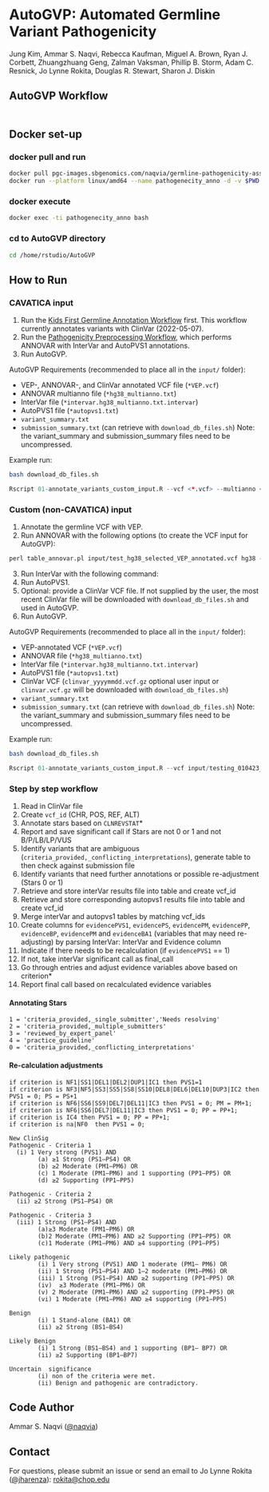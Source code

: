 # AutoGVP: Automated Germline Variant Pathogenicity
Jung Kim, Ammar S. Naqvi, Rebecca Kaufman, Miguel A. Brown, Ryan J. Corbett, Zhuangzhuang Geng, Zalman Vaksman, Phillip B. Storm, Adam C. Resnick, Jo Lynne Rokita, Douglas R. Stewart, Sharon J. Diskin

## AutoGVP Workflow  
<img src="https://github.com/diskin-lab-chop/pathogenicity-assessment/blob/b461f6248ea3bd472d646d3dd39445b616fa9295/figures/germline-pathogenecity_flow.png" width = "5in">

## Docker set-up

### docker pull and run
```bash
docker pull pgc-images.sbgenomics.com/naqvia/germline-pathogenicity-assessment:latest
docker run --platform linux/amd64 --name pathogenecity_anno -d -v $PWD:/home/rstudio/pathogenecity-assessment pgc-images.sbgenomics.com/naqvia/germline-pathogenicity-assessment:latest

```
### docker execute
```bash
docker exec -ti pathogenecity_anno bash
```

### cd to AutoGVP directory
```bash
cd /home/rstudio/AutoGVP
```

## How to Run

### CAVATICA input ###
1. Run the [Kids First Germline Annotation Workflow](https://github.com/kids-first/kf-germline-workflow/blob/v0.4.4/docs/GERMLINE_SNV_ANNOT_README.md) first.
This workflow currently annotates variants with ClinVar (2022-05-07).
2. Run the [Pathogenicity Preprocessing Workflow](https://github.com/d3b-center/D3b-Pathogenicity-Preprocessing), which performs ANNOVAR with InterVar and AutoPVS1 annotations.
3. Run AutoGVP.

AutoGVP Requirements (recommended to place all in the `input/` folder):
- VEP-, ANNOVAR-, and ClinVar annotated VCF file (`*VEP.vcf`)
- ANNOVAR multianno file (`*hg38_multianno.txt`)
- InterVar file (`*intervar.hg38_multianno.txt.intervar`)
- AutoPVS1 file (`*autopvs1.txt`)
- `variant_summary.txt`
- `submission_summary.txt` (can retrieve with `download_db_files.sh`)
Note: the variant_summary and submission_summary files need to be uncompressed.

Example run:

```bash
bash download_db_files.sh
```
```r
Rscript 01-annotate_variants_custom_input.R --vcf <*.vcf> --multianno <*multianno.txt> --intervar <*hg38_multianno.txt.intervar> --autopvs1 <*autopvs1.txt --output <output_prefex> --submission input/variant_summary.txt --submission_summary input/submission_summary.txt
```

### Custom (non-CAVATICA) input ###
1. Annotate the germline VCF with VEP.
2. Run ANNOVAR with the following options (to create the VCF input for AutoGVP):
```perl
perl table_annovar.pl input/test_hg38_selected_VEP_annotated.vcf hg38 --buildver hg38 --out test_hg38_selected --remove --protocol gnomad211_exome,gnomad211_genome --operation f,f --vcfinput
```
3. Run InterVar with the following command:
4. Run AutoPVS1.
4. Optional: provide a ClinVar VCF file. If not supplied by the user, the most recent ClinVar file will be downloaded with `download_db_files.sh` and used in AutoGVP.
4. Run AutoGVP.

AutoGVP Requirements (recommended to place all in the `input/` folder):
- VEP-annotated VCF (`*VEP.vcf`)
- ANNOVAR file (`*hg38_multianno.txt`)
- InterVar file (`*intervar.hg38_multianno.txt.intervar`)
- AutoPVS1 file (`*autopvs1.txt`)
- ClinVar VCF (`clinvar_yyyymmdd.vcf.gz` optional user input or `clinvar.vcf.gz` will be downloaded with `download_db_files.sh`)
- `variant_summary.txt`
- `submission_summary.txt` (can retrieve with `download_db_files.sh`)
Note: the variant_summary and submission_summary files need to be uncompressed.

Example run:
```bash
bash download_db_files.sh
```
```r
Rscript 01-annotate_variants_custom_input.R --vcf input/testing_010423_VEP.vcf --multianno input/testing_010423.hg38_multianno.txt --intervar input/testing_010423_intervar.hg38_multianno.txt.intervar --autopvs1 input/testing_010423_autopvs1.txt --clinvar input/clinvar_20211225.vcf.gz --output SRRT0182 --submission input/variant_summary.txt --submission_summary input/submission_summary.txt
```

### Step by step workflow
1. Read in ClinVar file
2. Create `vcf_id` (CHR, POS, REF, ALT)
3. Annotate stars based on `CLNREVSTAT`*
4. Report and save significant call if Stars are not 0 or 1 and not B/P/LB/LP/VUS
5. Identify variants that are ambiguous (`criteria_provided,_conflicting_interpretations`), generate table to then check against submission file
6. Identify variants that need further annotations or possible re-adjustment (Stars 0 or 1)
7. Retrieve and store interVar results file into table and create vcf_id
8. Retrieve and store corresponding autopvs1 results file into table and create vcf_id
9. Merge interVar and autopvs1 tables by matching vcf_ids
10. Create columns for `evidencePVS1`, `evidencePS`, `evidencePM`, `evidencePP`, `evidenceBP`, `evidencePM` and `evidenceBA1` (variables that may need re-adjusting) by parsing InterVar: InterVar and Evidence column
11. Indicate if there needs to be recalculation (if `evidencePVS1` == 1)
12. If not, take interVar significant call as final_call
13. Go through entries and adjust evidence variables above based on criterion*
14. Report final call based on recalculated evidence variables

#### Annotating Stars
```
1 = 'criteria_provided,_single_submitter','Needs resolving'
2 = 'criteria_provided,_multiple_submitters'
3 = 'reviewed_by_expert_panel'
4 = 'practice_guideline'
0 = 'criteria_provided,_conflicting_interpretations'
```

#### Re-calculation adjustments
```
if criterion is NF1|SS1|DEL1|DEL2|DUP1|IC1 then PVS1=1
if criterion is NF3|NF5|SS3|SS5|SS8|SS10|DEL8|DEL6|DEL10|DUP3|IC2 then PVS1 = 0; PS = PS+1
if criterion is NF6|SS6|SS9|DEL7|DEL11|IC3 then PVS1 = 0; PM = PM+1;
if criterion is NF6|SS6|DEL7|DEL11|IC3 then PVS1 = 0; PP = PP+1;
if criterion is IC4 then PVS1 = 0; PP = PP+1;
if criterion is na|NF0  then PVS1 = 0;

New ClinSig
Pathogenic - Criteria 1
  (i) 1 Very strong (PVS1) AND
        (a) ≥1 Strong (PS1–PS4) OR
        (b) ≥2 Moderate (PM1–PM6) OR
        (c) 1 Moderate (PM1–PM6) and 1 supporting (PP1–PP5) OR
        (d) ≥2 Supporting (PP1–PP5)

Pathogenic - Criteria 2
  (ii) ≥2 Strong (PS1–PS4) OR

Pathogenic - Criteria 3
  (iii) 1 Strong (PS1–PS4) AND
        (a)≥3 Moderate (PM1–PM6) OR
        (b)2 Moderate (PM1–PM6) AND ≥2 Supporting (PP1–PP5) OR
        (c)1 Moderate (PM1–PM6) AND ≥4 supporting (PP1–PP5)

Likely pathogenic
        (i) 1 Very strong (PVS1) AND 1 moderate (PM1– PM6) OR
        (ii) 1 Strong (PS1–PS4) AND 1–2 moderate (PM1–PM6) OR
        (iii) 1 Strong (PS1–PS4) AND ≥2 supporting (PP1–PP5) OR
        (iv)  ≥3 Moderate (PM1–PM6) OR
        (v) 2 Moderate (PM1–PM6) AND ≥2 supporting (PP1–PP5) OR
        (vi) 1 Moderate (PM1–PM6) AND ≥4 supporting (PP1–PP5)

Benign
        (i) 1 Stand-alone (BA1) OR
        (ii) ≥2 Strong (BS1–BS4)
        
Likely Benign
        (i) 1 Strong (BS1–BS4) and 1 supporting (BP1– BP7) OR
        (ii) ≥2 Supporting (BP1–BP7)

Uncertain  significance
        (i) non of the criteria were met.
        (ii) Benign and pathogenic are contradictory.
```

## Code Author

Ammar S. Naqvi ([@naqvia](https://github.com/naqvia))

## Contact

For questions, please submit an issue or send an email to Jo Lynne Rokita ([@jharenza](https://github.com/jharenza)): rokita@chop.edu

